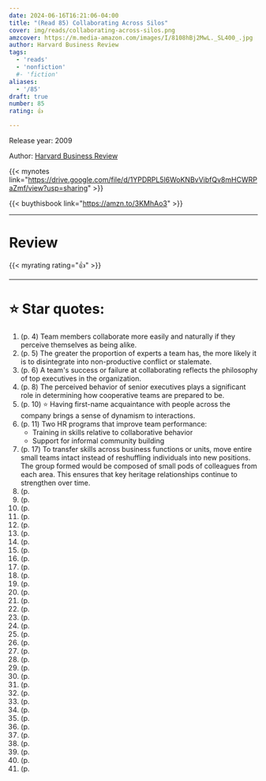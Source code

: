 ```yaml
---
date: 2024-06-16T16:21:06-04:00
title: "(Read 85) Collaborating Across Silos"
cover: img/reads/collaborating-across-silos.png
amzcover: https://m.media-amazon.com/images/I/8108hBj2MwL._SL400_.jpg
author: Harvard Business Review
tags:
  - 'reads'
  - 'nonfiction'
  #- 'fiction'
aliases:
  - '/85'
draft: true
number: 85
rating: 👍

---
```


Release year: 2009

Author: [Harvard Business Review](https://hbr.org)

{{< mynotes link="https://drive.google.com/file/d/1YPDRPL5l6WoKNBvVibfQv8mHCWRPaZmf/view?usp=sharing" >}}

{{< buythisbook link="https://amzn.to/3KMhAo3" >}}

---

# Review

{{< myrating rating="👍" >}}

---

# :star: Star quotes:

1. (p. 4) Team members collaborate more easily and naturally if they
   perceive themselves as being alike.
1. (p. 5) The greater the proportion of experts a team has, the more
   likely it is to disintegrate into non-productive conflict or
   stalemate.
1. (p. 6) A team's success or failure at collaborating reflects the
   philosophy of top executives in the organization.
1. (p. 8) The perceived behavior of senior executives plays a
   significant role in determining how cooperative teams are prepared to
   be.
1. (p. 10) :star: Having first-name acquaintance with people across the
   company brings a sense of dynamism to interactions.
1. (p. 11) Two HR programs that improve team performance:
    - Training in skills relative to collaborative behavior
    - Support for informal community building
1. (p. 17) To transfer skills across business functions or units, move
   entire small teams intact instead of reshuffling individuals into new
   positions. The group formed would be composed of small pods of
   colleagues from each area. This ensures that key heritage
   relationships continue to strengthen over time.
1. (p. 
1. (p. 
1. (p. 
1. (p. 
1. (p. 
1. (p. 
1. (p. 
1. (p. 
1. (p. 
1. (p. 
1. (p. 
1. (p. 
1. (p. 
1. (p. 
1. (p. 
1. (p. 
1. (p. 
1. (p. 
1. (p. 
1. (p. 
1. (p. 
1. (p. 
1. (p. 
1. (p. 
1. (p. 
1. (p. 
1. (p. 
1. (p. 
1. (p. 
1. (p. 
1. (p. 
1. (p. 
1. (p. 
1. (p. 
